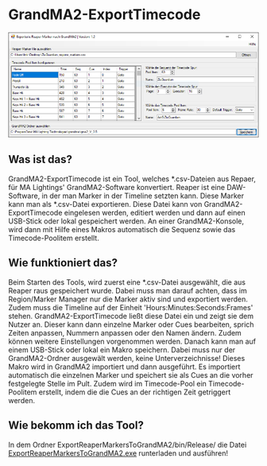 # GrandMA2-ExportTimecode

![GrandMA2-ExportTimecode](ExportReaperMarkersToGrandMA2/img/ReadMe.PNG)


## Was ist das?
GrandMA2-ExportTimecode ist ein Tool, welches *.csv-Dateien aus Repaer, für MA Lightings' GrandMA2-Software konvertiert.
Reaper ist eine DAW-Software, in der man Marker in der Timeline setzten kann. Diese Marker kann man als *.csv-Datei exportieren.
Diese Datei kann von GrandMA2-ExportTimecode eingelesen werden, editiert werden und dann auf einen USB-Stick oder lokal gespeichert werden.
An einer GrandMA2-Konsole, wird dann mit Hilfe eines Makros automatisch die Sequenz sowie das Timecode-Poolitem erstellt.

## Wie funktioniert das?
Beim Starten des Tools, wird zuerst eine *.csv-Datei ausgewählt, die aus Reaper raus gespeichert wurde.
Dabei muss man darauf achten, dass im Region/Marker Manager nur die Marker aktiv sind und exportiert werden.
Zudem muss die Timeline auf der Einheit 'Hours:Minutes:Seconds:Frames' stehen.
GrandMA2-ExportTimecode ließt diese Datei ein und zeigt sie dem Nutzer an. Dieser kann dann einzelne Marker oder Cues bearbeiten, sprich
Zeiten anpassen, Nummern anpassen oder den Namen ändern. Zudem können weitere Einstellungen vorgenommen werden.
Danach kann man auf einem USB-Stick oder lokal ein Makro speichern. Dabei muss nur der GrandMA2-Ordner ausgewält werden, keine Unterverzeichnisse!
Dieses Makro wird in GrandMA2 importiert und dann ausgeführt. Es importiert automatisch die einzelnen Marker und speichert sie als Cues an die vorher festgelegte Stelle im Pult.
Zudem wird im Timecode-Pool ein Timecode-Poolitem erstellt, indem die die Cues an der richtigen Zeit getriggert werden.

## Wie bekomm ich das Tool?
In dem Ordner ExportReaperMarkersToGrandMA2/bin/Release/ die Datei [ExportReaperMarkersToGrandMA2.exe](ExportReaperMarkersToGrandMA2/bin/Release/ExportReaperMarkersToGrandMA2.exe) runterladen und ausführen!
